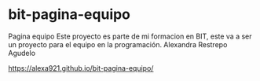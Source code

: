 # bit-pagina-equipo
Pagina equipo
Este proyecto es parte de mi formacion en BIT, este va a ser un proyecto para el equipo en la programación.
Alexandra Restrepo Agudelo

https://alexa921.github.io/bit-pagina-equipo/